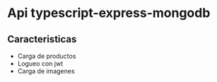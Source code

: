# Api typescript-express-mongodb

## Caracteristicas
- Carga de productos
- Logueo con jwt
- Carga de imagenes

